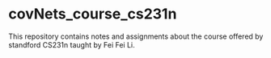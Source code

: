 # covNets_course_cs231n
This repository contains notes and assignments about the course offered by standford CS231n taught by Fei Fei Li. 
